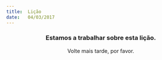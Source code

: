 ```yaml
---
title:  Lição
date:   04/03/2017
---
```


### <center>Estamos a trabalhar sobre esta lição.</center>
<center>Volte mais tarde, por favor.</center>